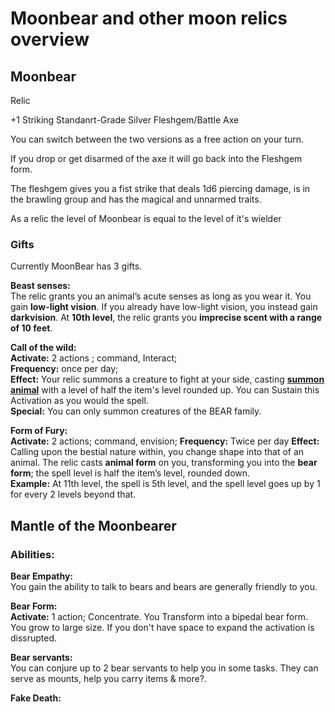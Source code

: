 # Moonbear and other moon relics overview

## Moonbear

Relic

+1 Striking Standanrt-Grade Silver Fleshgem/Battle Axe

You can switch between the two versions as a free action on your turn.

If you drop or get disarmed of the axe it will go back into the Fleshgem form.

The fleshgem gives you a fist strike that deals 1d6 piercing damage, is in the brawling group and has the magical and unnarmed traits.

As a relic the level of Moonbear is equal to the level of it's wielder

### Gifts

Currently MoonBear has 3 gifts.

**Beast senses:**  
The relic grants you an animal’s acute senses as long as you wear it. You gain **low-light vision**. If you already have low-light vision, you instead gain **darkvision**. At **10th level**, the relic grants you **imprecise scent with a range of 10 feet**.

**Call of the wild:**  
**Activate:** 2 actions ; command, Interact;  
**Frequency:** once per day;  
**Effect:** Your relic summons a creature to fight at your side, casting **[summon animal](https://2e.aonprd.com/Spells.aspx?ID=1694)** with a level of half the item's level rounded up. You can Sustain this Activation as you would the spell.  
**Special:** You can only summon creatures of the BEAR family.

**Form of Fury:**  
**Activate:** 2 actions; command, envision;
**Frequency:** Twice per day
**Effect:**
Calling upon the bestial nature within, you change shape into that of an animal. The relic casts **animal form** on you, transforming you into the **bear form**; the spell level is half the item’s level, rounded down.  
**Example:** At 11th level, the spell is 5th level, and the spell level goes up by 1 for every 2 levels beyond that.

## Mantle of the Moonbearer

### Abilities:

**Bear Empathy:**  
You gain the ability to talk to bears and bears are generally friendly to you.

**Bear Form:**  
**Activate:** 1 action; Concentrate.
You Transform into a bipedal bear form. You grow to large size. If you don't have space to expand the activation is dissrupted.

**Bear servants:**  
You can conjure up to 2 bear servants to help you in some tasks. They can serve as mounts, help you carry items & more?.

**Fake Death:**
